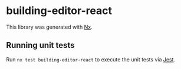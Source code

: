 # building-editor-react

This library was generated with [Nx](https://nx.dev).

## Running unit tests

Run `nx test building-editor-react` to execute the unit tests via [Jest](https://jestjs.io).
